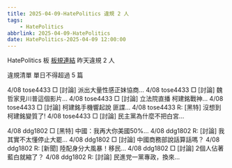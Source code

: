 ```yaml
---
title: 2025-04-09-HatePolitics 違規 2 人
tags:
    - HatePolitics
abbrlink: 2025-04-09-HatePolitics
date: HatePolitics-2025-04-09 12:00:00
---
```

HatePolitics 板 [板規連結](https://www.ptt.cc/bbs/HatePolitics/M.1617115262.A.D60.html)
昨天違規 2 人
<!-- more -->

違規清單
單日不得超過 5 篇

4/08 tose4433 □ [討論] 派出大量性感正妹協商…
4/08 tose4433 □ [討論] 魏哲家見川普這個影片…
4/08 tose4433 □ [討論] 立法院直播 柯建銘戰神…
4/08 tose4433 □ [討論] 柯建銘手機響起說 匪諜…
4/08 tose4433 R: [黑特] 沒想到柯建銘變質了!
4/08 tose4433 □ [討論] 民主黨為什麼不把白宮…

4/08 ddg1802 □ [黑特] 中國：我再大你美國50%…
4/08 ddg1802 R: [討論] 我其實不太懂停止大罷…
4/08 ddg1802 □ [討論] 中國商務部說話算話嗎？
4/08 ddg1802 R: [新聞] 陸配身分大風暴！移民…
4/08 ddg1802 □ [討論] 2個人佔著藍白就縮了？
4/08 ddg1802 R: [討論] 民進党一黨專政，換來…